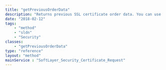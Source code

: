 ```yaml
---
title: "getPreviousOrderData"
description: "Returns previous SSL certificate order data. You can use this data for to place a renewal order for a completed SSL certificate. "
date: "2018-02-12"
tags:
    - "method"
    - "sldn"
    - "Security"
classes:
    - "getPreviousOrderData"
type: "reference"
layout: "method"
mainService : "SoftLayer_Security_Certificate_Request"
---
```

